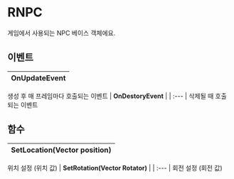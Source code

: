 # **RNPC**

게임에서 사용되는 NPC 베이스 객체에요. 
## **이벤트**

| **OnUpdateEvent** |
| :--- |
생성 후 매 프레임마다 호출되는 이벤트 
| **OnDestoryEvent** |
| :--- |
삭제될 때 호출되는 이벤트 
## **함수**

| **SetLocation(Vector position)** |
| :--- |
위치 설정 (위치 값) 
| **SetRotation(Vector Rotator)** |
| :--- |
회전 설정 (회전 값) 
